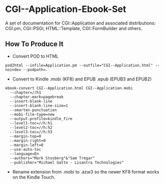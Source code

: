 CGI--Application-Ebook-Set
==========================

A set of documentation for CGI::Application and associated distributions: CGI.pm, CGI::PSGI, HTML::Template, CGI::FormBuilder and others.

## How To Produce It

* Convert POD to HTML

```
pod2html --infile=Application.pm --outfile="CGI--Application.html" --noindex --podpath=.
```

*  Convert to Kindle .mobi (KF8) and EPUB .epub (EPUB3 and EPUB2)</p>

```
ebook-convert CGI--Application.html CGI--Application.mobi 
  --chapter=//h1 
  --chapter-mark=pagebreak 
  --insert-blank-line 
  --insert-blank-line-size=1 
  --smarten-punctuation 
  --mobi-file-type=new 
  --output-profile=kindle_fire 
  --level1-toc=//h:h1
  --level2-toc=//h:h2
  --level3-toc=//h:h3 
  --margin-top=0 
  --margin-right=0 
  --margin-left=0 
  --use-auto-toc 
  --language=En 
  --authors="Mark Stosberg"&"Sam Tregar" 
  --publisher="Michael Gatto - Lisantra Technologies"
```

* Rename extension from .mobi to .azw3 so the newer KF8 format works on the Kindle Touch.
